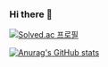 ### Hi there 👋

<!--
**nine-hundred/nine-hundred** is a ✨ _special_ ✨ repository because its `README.md` (this file) appears on your GitHub profile.
-->
[![Solved.ac
프로필](http://mazassumnida.wtf/api/mini/generate_badge?boj=ninehundred)](https://www.acmicpc.net/user/ninehundred)

[![Anurag's GitHub stats](https://github-readme-stats.vercel.app/api?username=nine-hundred)](https://github.com/anuraghazra/github-readme-stats)
